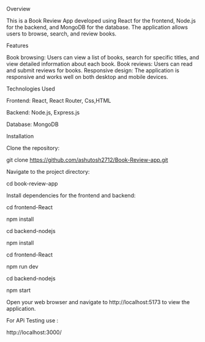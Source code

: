 Overview

This is a Book Review App developed using React for the frontend, Node.js for the backend, and MongoDB for the database. The application allows users to browse, search, and review books.

Features

Book browsing: Users can view a list of books, search for specific titles, and view detailed information about each book.
Book reviews: Users can read and submit reviews for books.
Responsive design: The application is responsive and works well on both desktop and mobile devices.

Technologies Used


Frontend: React, React Router, Css,HTML


Backend: Node.js, Express.js


Database: MongoDB


Installation

Clone the repository:

git clone https://github.com/ashutosh2712/Book-Review-app.git


Navigate to the project directory:


cd book-review-app


Install dependencies for the frontend and backend:


cd frontend-React

npm install

cd backend-nodejs

npm install



cd frontend-React

npm run dev

cd backend-nodejs

npm start

Open your web browser and navigate to http://localhost:5173 to view the application.

For APi Testing use :

http://localhost:3000/

